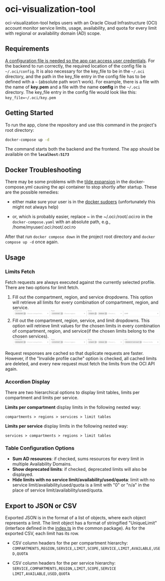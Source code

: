 # oci-visualization-tool

oci-visualization-tool helps users with an Oracle Cloud Infrastructure (OCI) account monitor service limits, usage, availability, and quota for every limit with regional or availability domain (AD) scope.

## Requirements

[A configuration file is needed so the app can access user credentials](https://docs.oracle.com/en-us/iaas/Content/API/Concepts/sdkconfig.htm).
For the backend to run correctly, the required location of the config file is `~/.oci/config`. It is also necessary for the key_file to be in the `~/.oci` directory, and the path in the key_file entry in the config file has to be defined with a `~` (absolute path won't work).
For example, there is a file with the name of **key.pem** and a file with the name **config** in the `~/.oci` directory. The key_file entry in the config file would look like this: `key_file=~/.oci/key.pem`

## Getting Started

To run the app, clone the repository and use this command in the project's root directory:

```bash
docker-compose up -d
```

The command starts both the backend and the frontend. The app should be available on the **`localhost:5173`**

## Docker Troubleshooting

There may be some problems with the [tilde expansion](https://github.com/docker/compose/issues/6506) in the docker-compose.yml causing the api container to stop shortly after startup. These are the possible remedies:

- either make sure your user is in the [docker sudoers](https://docs.docker.com/engine/install/linux-postinstall/#manage-docker-as-a-non-root-user) (unfortunately this might not always help)

- or, which is probably easier, replace ~ in the ~/.oci:/root/.oci:ro in the `docker-compose.yaml` with an absolute path, e.g., /home/myuser/.oci:/root/.oci:ro

After that run `docker compose down` in the project root directory and `docker compose up -d` once again.

## Usage

### Limits Fetch

Fetch requests are always executed against the currently selected profile. There are two options for limit fetch.

1. Fill out the compartment, region, and service dropdowns. This option will retrieve all limits for every combination of compartment, region, and service. ![compartmen_region_service](/assets/images/compartment_region_service.png)
2. Fill out the compartment, region, service, and limit dropdowns. This option will retrieve limit values for the chosen limits in every combination of compartment, region, and service(if the chosen limits belong to the chosen services). ![compartmen_region_service_limit](/assets/images/compartment_region_service_limit.png)

Request responses are cached so that duplicate requests are faster. However, if the "Invalide profile cache" option is checked, all cached limits are deleted, and every new request must fetch the limits from the OCI API again.

### Accordion Display

There are two hierarchical options to display limit tables, limits per compartment and limits per service.

**Limits per compartment** display limits in the following nested way:

```text
compartments > regions > services > limit tables
```

**Limits per service** display limits in the following nested way:

```text
services > compartments > regions > limit tables
```

### Table Configuration Options

- **Sum AD resources**: if checked, sums resources for every limit in multiple Availability Domains.
- **Show deprecated limits**: if checked, deprecated limits will also be displayed.
- **Hide limits with no service limit/availability/used/quota**: limit with no service limit/availability/used/quota is a limit with "0" or "n/a" in the place of service limit/availability/used/quota.

## Export to JSON or CSV

Exported JSON is in the format of a list of objects, where each object represents a limit. The limit object has a format of stringified "UniqueLimit"(interface defined in the [index.ts](https://github.com/kremato/oci-visualization-tool/blob/main/packages/common/src/index.ts) in the common package). As for the exported CSV, each limit has its row.

- CSV column headers for the per compartment hierarchy: `COMPARTMENTS,REGION,SERVICE,LIMIT,SCOPE,SERVICE,LIMIT,AVAILABLE,USED,QUOTA`

- CSV column headers for the per service hierarchy: `SERVICE,COMPARTMENTS,REGION,LIMIT,SCOPE,SERVICE
LIMIT,AVAILABLE,USED,QUOTA`
